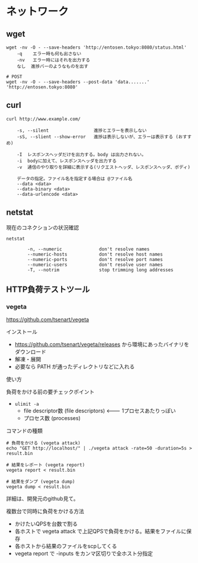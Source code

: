 # ネットワーク

## wget

```
wget -nv -O - --save-headers 'http://entosen.tokyo:8080/status.html'
    -q    エラー時も何も出さない
    -nv   エラー時にはそれを出力する
    なし  進捗バーのようなものを出す

# POST
wget -nv -O - --save-headers --post-data 'data.......' 'http://entosen.tokyo:8080'
```

## curl 

```
curl http://www.example.com/

    -s, --silent                 進捗とエラーを表示しない
    -sS, --slient --show-error   進捗は表示しないが、エラーは表示する (おすすめ)

    -I  レスポンスヘッダだけを出力する。body は出力されない。
    -i  bodyに加えて、レスポンスヘッダを出力する
    -v  通信のやり取りを詳細に表示する(リクエストヘッダ、レスポンスヘッダ、ボディ)

    データの指定。ファイル名を指定する場合は @ファイル名
	--data <data>                 
	--data-binary <data>   
	--data-urlencode <data>   
```


## netstat

現在のコネクションの状況確認

```
netstat

        -n, --numeric              don't resolve names
        --numeric-hosts            don't resolve host names
        --numeric-ports            don't resolve port names
        --numeric-users            don't resolve user names
        -T, --notrim               stop trimming long addresses
```

## HTTP負荷テストツール

### vegeta

https://github.com/tsenart/vegeta

インストール

- https://github.com/tsenart/vegeta/releases から環境にあったバイナリをダウンロード
- 解凍・展開
- 必要なら PATH が通ったディレクトリなどに入れる


使い方

負荷をかける前の要チェックポイント

- `ulimit -a`
    - file descriptor数 (file descriptors) <--- 1プロセスあたりっぽい
    - プロセス数 (processes) 

コマンドの種類

```
# 負荷をかける (vegeta attack)
echo "GET http://localhost/" | ./vegeta attack -rate=50 -duration=5s > result.bin

# 結果をレポート (vegeta report)
vegeta report < result.bin

# 結果をダンプ (vegeta dump)
vegeta dump < result.bin
```

詳細は、開発元のgithub見て。

複数台で同時に負荷をかける方法

- かけたいQPSを台数で割る
- 各ホストで vegeta attack で上記QPSで負荷をかける。結果をファイルに保存
- 各ホストから結果のファイルをscpしてくる
- vegeta report で -inputs をカンマ区切りで全ホスト分指定



